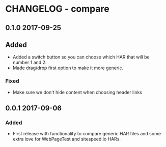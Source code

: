 # CHANGELOG - compare

## 0.1.0 2017-09-25

## Added
* Added a switch button so you can choose which HAR that will be number 1 and 2.
* Made drag/drop first option to make it more generic.

### Fixed 
* Make sure we don't hide content when choosing header links

## 0.0.1 2017-09-06
### Added
* First release with functionality to compare generic HAR files and some extra love for WebPageTest and sitespeed.io HARs.
